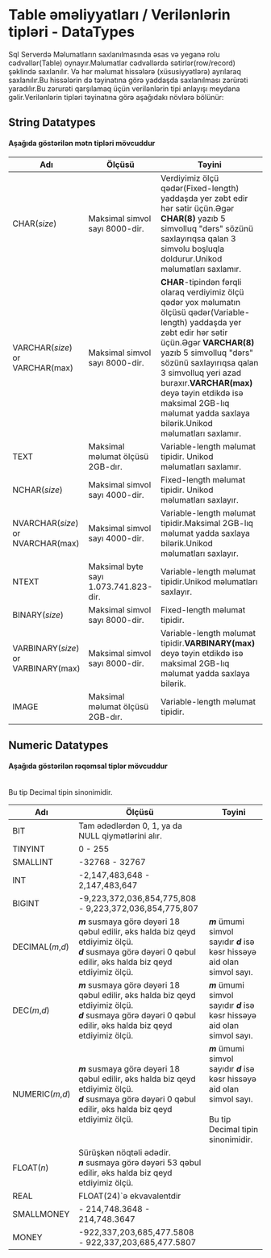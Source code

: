 # Table əməliyyatları / Verilənlərin tipləri - DataTypes

Sql Serverdə Məlumatların saxlanılmasında əsas və yeganə rolu cədvəllər(Table) oynayır.Məlumatlar cədvəllərdə sətirlər(row/record) şəklində saxlanılır. Və hər məlumat hissələrə (xüsusiyyətlərə) ayrılaraq saxlanılır.Bu hissələrin də təyinatına görə yaddaşda saxlanılması zərürəti yaradılır.Bu zərurəti qarşılamaq üçün verilənlərin tipi anlayışı meydana gəlir.Verilənlərin tipləri təyinatına görə aşağıdakı növlərə bölünür:

## String Datatypes

#### Aşağıda göstərilən mətn tipləri mövcuddur

<table>
  <thead>
  <tr>
    <th>Adı</th>
    <th>Ölçüsü</th>
    <th>Təyini</th>
  </tr>
  </thead>
  <tbody>
  <tr>
    <td>CHAR(<em>size</em>)</td>
    <td>Maksimal simvol sayı 8000-dir.</td>
    <td>Verdiyimiz ölçü qədər(Fixed-length) yaddaşda yer zəbt edir hər sətir üçün.Əgər <strong>CHAR(8)</strong> yazıb 5 simvolluq "dərs" sözünü saxlayırıqsa qalan 3 simvolu boşluqla doldurur.Unikod məlumatları saxlamır.</td>
  </tr>
  <tr>
    <td>VARCHAR(<em>size</em>) or VARCHAR(max)</td>
    <td>Maksimal simvol sayı 8000-dir.</td>
    <td><strong>CHAR</strong>-tipindən fərqli olaraq verdiyimiz ölçü qədər yox məlumatın ölçüsü qədər(Variable-length) yaddaşda yer zəbt edir hər sətir üçün.Əgər <strong>VARCHAR(8)</strong> yazıb 5 simvolluq "dərs" sözünü saxlayırıqsa qalan 3 simvolluq yeri azad buraxır.<strong>VARCHAR(max)</strong> deyə təyin etdikdə isə maksimal 2GB-lıq məlumat yadda saxlaya bilərik.Unikod məlumatları saxlamır.</td>
  </tr>
  <tr>
    <td>TEXT</td>
    <td>Maksimal məlumat ölçüsü 2GB-dır.</td>
    <td>Variable-length məlumat tipidir. Unikod məlumatları saxlamır.</td>
  </tr>
  <tr>
    <td>NCHAR(<em>size</em>)</td>
    <td>Maksimal simvol sayı 4000-dir.</td>
    <td>Fixed-length məlumat tipidir. Unikod məlumatları saxlayır.</td>
  </tr>
  <tr>
    <td>NVARCHAR(<em>size</em>) or NVARCHAR(max)</td>
    <td>Maksimal simvol sayı 4000-dir.</td>
    <td>Variable-length məlumat tipidir.Maksimal 2GB-lıq məlumat yadda saxlaya bilərik.Unikod məlumatları saxlayır.</td>
  </tr>
  <tr>
    <td>NTEXT</td>
    <td>Maksimal byte sayı 1.073.741.823-dir.</td>
    <td>Variable-length məlumat tipidir.Unikod məlumatları saxlayır.</td>
  </tr>
  <tr>
    <td>BINARY(<em>size</em>)</td>
    <td>Maksimal simvol sayı 8000-dir.</td>
    <td>Fixed-length məlumat tipidir.</td>
  </tr>
  <tr>
    <td>VARBINARY(<em>size</em>) or VARBINARY(max)</td>
    <td>Maksimal simvol sayı 8000-dir.</td>
    <td>Variable-length məlumat tipidir.<strong>VARBINARY(max)</strong> deyə təyin etdikdə isə maksimal 2GB-lıq məlumat yadda saxlaya bilərik.</td>
  </tr>
  <tr>
    <td>IMAGE</td>
    <td>Maksimal məlumat ölçüsü 2GB-dır.</td>
    <td>Variable-length məlumat tipidir.</td>
  </tr>
  </tbody>
</table>

## Numeric Datatypes

#### Aşağıda göstərilən rəqəmsal tiplər mövcuddur

<table>
  <thead>
  <tr>
    <th>Adı</th>
    <th>Ölçüsü</th>
    <th>Təyini</th>
  </tr>
  </thead>
  <tbody>
  <tr>
    <td>BIT</td>
    <td>Tam ədədlərdən 0, 1, ya da NULL qiymətlərini alır.</td>
    <td></td>
  </tr>
  <tr>
    <td>TINYINT</td>
    <td>0 - 255</td>
    <td></td>
  </tr>
  <tr>
    <td>SMALLINT</td>
    <td>-32768 - 32767</td>
    <td></td>
  </tr>
  <tr>
    <td>INT</td>
    <td>-2,147,483,648 - 2,147,483,647</td>
    <td></td>
  </tr>
  <tr>
    <td>BIGINT</td>
    <td>-9,223,372,036,854,775,808 - 9,223,372,036,854,775,807</td>
    <td></td>
  </tr>
  <tr>
    <td>DECIMAL(<em>m</em>,<em>d</em>)</td>
    <td><em><strong>m</strong></em> susmaya görə dəyəri 18 qəbul edilir, əks halda biz qeyd etdiyimiz ölçü.<br>
    <em><strong>d</strong></em> susmaya görə dəyəri 0 qəbul edilir, əks halda biz qeyd etdiyimiz ölçü.</td>
    <td><em><strong>m</strong></em> ümumi simvol sayıdır <em><strong>d</strong></em> isə kəsr hissəyə aid olan simvol sayı.<br></td>
  </tr>
  <tr>
    <td>DEC(<em>m</em>,<em>d</em>)</td>
    <td><em><strong>m</strong></em> susmaya görə dəyəri 18 qəbul edilir, əks halda biz qeyd etdiyimiz ölçü.<br>
    <em><strong>d</strong></em> susmaya görə dəyəri 0 qəbul edilir, əks halda biz qeyd etdiyimiz ölçü.</td>
    <td><em><strong>m</strong></em> ümumi simvol sayıdır <em><strong>d</strong></em> isə kəsr hissəyə aid olan simvol sayı.<br></td>
    <br>Bu tip Decimal tipin sinonimidir.</td>
  </tr>
  <tr>
    <td>NUMERIC(<em>m</em>,<em>d</em>)</td>
    <td><em><strong>m</strong></em> susmaya görə dəyəri 18 qəbul edilir, əks halda biz qeyd etdiyimiz ölçü.<br>
    <em><strong>d</strong></em> susmaya görə dəyəri 0 qəbul edilir, əks halda biz qeyd etdiyimiz ölçü.</td>
    <td><em><strong>m</strong></em> ümumi simvol sayıdır <em><strong>d</strong></em> isə kəsr hissəyə aid olan simvol sayı.<br>
    <br>Bu tip Decimal tipin sinonimidir.</td>
  </tr>
  <tr>
    <td>FLOAT(<em>n</em>)</td>
    <td>Sürüşkən nöqtəli ədədir.<br> <em><strong>n</strong></em> susmaya görə dəyəri 53 qəbul edilir, əks halda biz qeyd etdiyimiz ölçü.</td>
    <td></td>
  </tr>
  <tr>
    <td>REAL</td>
    <td>FLOAT(24)`ə ekvavalentdir</td>
    <td></td>
  </tr>
  <tr>
    <td>SMALLMONEY</td>
    <td>- 214,748.3648 - 214,748.3647</td>
    <td></td>
  </tr>
  <tr>
    <td>MONEY</td>
    <td>-922,337,203,685,477.5808 - 922,337,203,685,477.5807</td>
    <td></td>
  </tr>
  </tbody>
</table>

